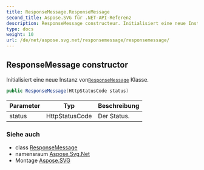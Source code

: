 ```yaml
---
title: ResponseMessage.ResponseMessage
second_title: Aspose.SVG für .NET-API-Referenz
description: ResponseMessage constructeur. Initialisiert eine neue Instanz vonResponseMessage Klasse.
type: docs
weight: 10
url: /de/net/aspose.svg.net/responsemessage/responsemessage/
---
```

## ResponseMessage constructor

Initialisiert eine neue Instanz von[`ResponseMessage`](../) Klasse.

```csharp
public ResponseMessage(HttpStatusCode status)
```

| Parameter | Typ | Beschreibung |
| --- | --- | --- |
| status | HttpStatusCode | Der Status. |

### Siehe auch

* class [ResponseMessage](../)
* namensraum [Aspose.Svg.Net](../../responsemessage/)
* Montage [Aspose.SVG](../../../)


